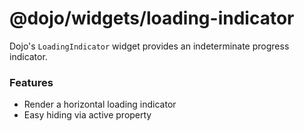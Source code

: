 # @dojo/widgets/loading-indicator

Dojo's `LoadingIndicator` widget provides an indeterminate progress indicator.

### Features

- Render a horizontal loading indicator
- Easy hiding via active property
